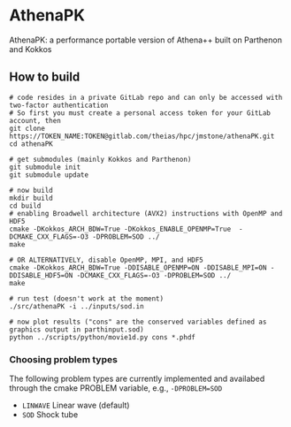 # AthenaPK

AthenaPK: a performance portable version of Athena++ built on Parthenon and Kokkos

## How to build

    # code resides in a private GitLab repo and can only be accessed with two-factor authentication
    # So first you must create a personal access token for your GitLab account, then
    git clone https://TOKEN_NAME:TOKEN@gitlab.com/theias/hpc/jmstone/athenaPK.git
    cd athenaPK

    # get submodules (mainly Kokkos and Parthenon)
    git submodule init
    git submodule update

    # now build
    mkdir build
    cd build
    # enabling Broadwell architecture (AVX2) instructions with OpenMP and HDF5
    cmake -DKokkos_ARCH_BDW=True -DKokkos_ENABLE_OPENMP=True  -DCMAKE_CXX_FLAGS=-O3 -DPROBLEM=SOD ../
    make

    # OR ALTERNATIVELY, disable OpenMP, MPI, and HDF5
    cmake -DKokkos_ARCH_BDW=True -DDISABLE_OPENMP=ON -DDISABLE_MPI=ON -DDISABLE_HDF5=ON -DCMAKE_CXX_FLAGS=-O3 -DPROBLEM=SOD ../
    make

    # run test (doesn't work at the moment)
    ./src/athenaPK -i ../inputs/sod.in

    # now plot results ("cons" are the conserved variables defined as graphics output in parthinput.sod)
    python ../scripts/python/movie1d.py cons *.phdf

### Choosing problem types

The following problem types are currently implemented and availabed through the cmake PROBLEM variable, e.g., `-DPROBLEM=SOD`

- `LINWAVE`     Linear wave (default)
- `SOD`         Shock tube


